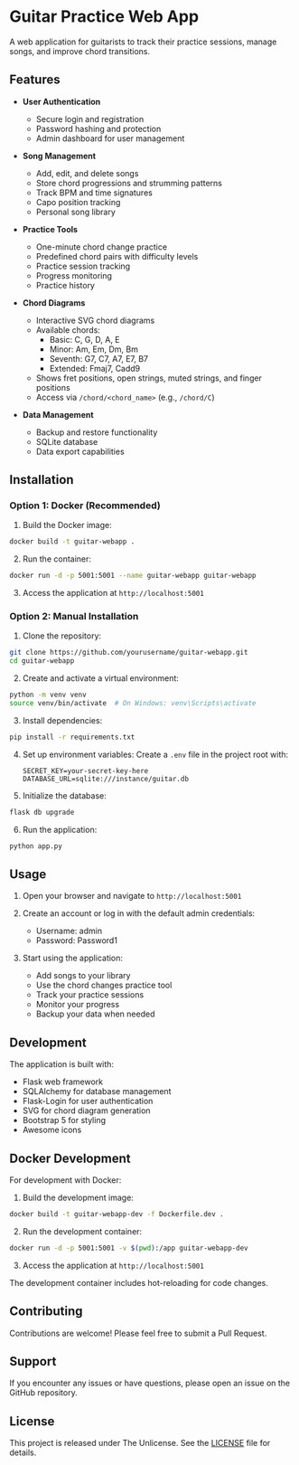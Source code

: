 # Guitar Practice Web App

A web application for guitarists to track their practice sessions, manage songs, and improve chord transitions.

## Features

- **User Authentication**
  - Secure login and registration
  - Password hashing and protection
  - Admin dashboard for user management

- **Song Management**
  - Add, edit, and delete songs
  - Store chord progressions and strumming patterns
  - Track BPM and time signatures
  - Capo position tracking
  - Personal song library

- **Practice Tools**
  - One-minute chord change practice
  - Predefined chord pairs with difficulty levels
  - Practice session tracking
  - Progress monitoring
  - Practice history

- **Chord Diagrams**
  - Interactive SVG chord diagrams
  - Available chords:
    - Basic: C, G, D, A, E
    - Minor: Am, Em, Dm, Bm
    - Seventh: G7, C7, A7, E7, B7
    - Extended: Fmaj7, Cadd9
  - Shows fret positions, open strings, muted strings, and finger positions
  - Access via `/chord/<chord_name>` (e.g., `/chord/C`)

- **Data Management**
  - Backup and restore functionality
  - SQLite database
  - Data export capabilities

## Installation

### Option 1: Docker (Recommended)

1. Build the Docker image:
```bash
docker build -t guitar-webapp .
```

2. Run the container:
```bash
docker run -d -p 5001:5001 --name guitar-webapp guitar-webapp
```

3. Access the application at `http://localhost:5001`

### Option 2: Manual Installation

1. Clone the repository:
```bash
git clone https://github.com/yourusername/guitar-webapp.git
cd guitar-webapp
```

2. Create and activate a virtual environment:
```bash
python -m venv venv
source venv/bin/activate  # On Windows: venv\Scripts\activate
```

3. Install dependencies:
```bash
pip install -r requirements.txt
```

4. Set up environment variables:
   Create a `.env` file in the project root with:
   ```
   SECRET_KEY=your-secret-key-here
   DATABASE_URL=sqlite:///instance/guitar.db
   ```

5. Initialize the database:
```bash
flask db upgrade
```

6. Run the application:
```bash
python app.py
```

## Usage

1. Open your browser and navigate to `http://localhost:5001`

2. Create an account or log in with the default admin credentials:
   - Username: admin
   - Password: Password1

3. Start using the application:
   - Add songs to your library
   - Use the chord changes practice tool
   - Track your practice sessions
   - Monitor your progress
   - Backup your data when needed

## Development

The application is built with:
- Flask web framework
- SQLAlchemy for database management
- Flask-Login for user authentication
- SVG for chord diagram generation
- Bootstrap 5 for styling
- Awesome icons

## Docker Development

For development with Docker:

1. Build the development image:
```bash
docker build -t guitar-webapp-dev -f Dockerfile.dev .
```

2. Run the development container:
```bash
docker run -d -p 5001:5001 -v $(pwd):/app guitar-webapp-dev
```

3. Access the application at `http://localhost:5001`

The development container includes hot-reloading for code changes.

## Contributing

Contributions are welcome! Please feel free to submit a Pull Request.

## Support

If you encounter any issues or have questions, please open an issue on the GitHub repository.

## License

This project is released under The Unlicense. See the [LICENSE](LICENSE) file for details.